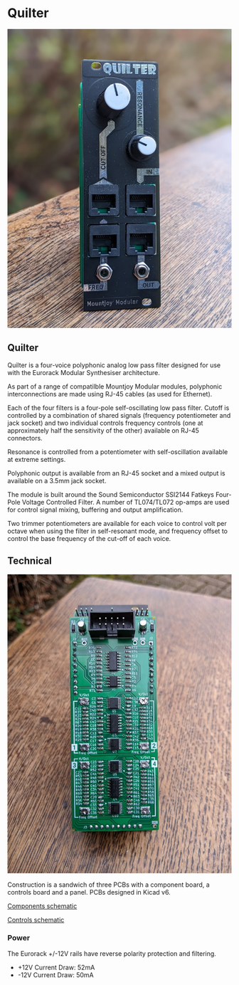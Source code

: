# Quilter
![Image](https://raw.githubusercontent.com/dchwebb/Quilter/master/Graphics/Quilter.jpg "icon")

Quilter
--------

Quilter is a four-voice polyphonic analog low pass filter designed for use with the Eurorack Modular Synthesiser architecture.

As part of a range of compatilble Mountjoy Modular modules, polyphonic interconnections are made using RJ-45 cables (as used for Ethernet).

Each of the four filters is a four-pole self-oscillating low pass filter. Cutoff is controlled by a combination of shared signals (frequency potentiometer and jack socket) and two individual  controls frequency controls (one at approximately half the sensitivity of the other) available on RJ-45 connectors.

Resonance is controlled from a potentiometer with self-oscillation available at extreme settings.

Polyphonic output is available from an RJ-45 socket and a mixed output is available on a 3.5mm jack socket.

The module is built around the Sound Semiconductor SSI2144 Fatkeys Four-Pole Voltage Controlled Filter. A number of TL074/TL072 op-amps are used for control signal mixing, buffering and output amplification.

Two trimmer potentiometers are available for each voice to control volt per octave when using the filter in self-resonant mode, and frequency offset to control the base frequency of the cut-off of each voice.

Technical
---------

![Image](https://raw.githubusercontent.com/dchwebb/Quilter/master/Graphics/Quilter_Components.jpg "icon")

Construction is a sandwich of three PCBs with a component board, a controls board and a panel. PCBs designed in Kicad v6.

[Components schematic](https://raw.githubusercontent.com/dchwebb/Quilter/master/Quilter_Components.pdf)

[Controls schematic](https://raw.githubusercontent.com/dchwebb/Quilter/master/Quilter_Controls.pdf)

### Power

The Eurorack +/-12V rails have reverse polarity protection and filtering.

- +12V Current Draw: 52mA
- -12V Current Draw: 50mA

